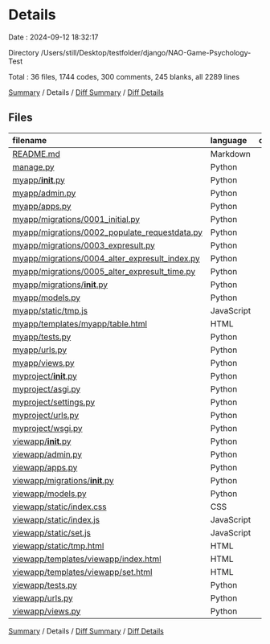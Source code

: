 # Details

Date : 2024-09-12 18:32:17

Directory /Users/still/Desktop/testfolder/django/NAO-Game-Psychology-Test

Total : 36 files,  1744 codes, 300 comments, 245 blanks, all 2289 lines

[Summary](results.md) / Details / [Diff Summary](diff.md) / [Diff Details](diff-details.md)

## Files
| filename | language | code | comment | blank | total |
| :--- | :--- | ---: | ---: | ---: | ---: |
| [README.md](/README.md) | Markdown | 9 | 0 | 7 | 16 |
| [manage.py](/manage.py) | Python | 17 | 1 | 5 | 23 |
| [myapp/__init__.py](/myapp/__init__.py) | Python | 0 | 0 | 1 | 1 |
| [myapp/admin.py](/myapp/admin.py) | Python | 1 | 1 | 2 | 4 |
| [myapp/apps.py](/myapp/apps.py) | Python | 4 | 0 | 3 | 7 |
| [myapp/migrations/0001_initial.py](/myapp/migrations/0001_initial.py) | Python | 15 | 1 | 7 | 23 |
| [myapp/migrations/0002_populate_requestdata.py](/myapp/migrations/0002_populate_requestdata.py) | Python | 10 | 2 | 6 | 18 |
| [myapp/migrations/0003_expresult.py](/myapp/migrations/0003_expresult.py) | Python | 19 | 1 | 6 | 26 |
| [myapp/migrations/0004_alter_expresult_index.py](/myapp/migrations/0004_alter_expresult_index.py) | Python | 12 | 1 | 6 | 19 |
| [myapp/migrations/0005_alter_expresult_time.py](/myapp/migrations/0005_alter_expresult_time.py) | Python | 12 | 1 | 6 | 19 |
| [myapp/migrations/__init__.py](/myapp/migrations/__init__.py) | Python | 0 | 0 | 1 | 1 |
| [myapp/models.py](/myapp/models.py) | Python | 15 | 2 | 3 | 20 |
| [myapp/static/tmp.js](/myapp/static/tmp.js) | JavaScript | 383 | 71 | 23 | 477 |
| [myapp/templates/myapp/table.html](/myapp/templates/myapp/table.html) | HTML | 51 | 2 | 3 | 56 |
| [myapp/tests.py](/myapp/tests.py) | Python | 1 | 1 | 2 | 4 |
| [myapp/urls.py](/myapp/urls.py) | Python | 7 | 2 | 2 | 11 |
| [myapp/views.py](/myapp/views.py) | Python | 57 | 2 | 4 | 63 |
| [myproject/__init__.py](/myproject/__init__.py) | Python | 0 | 0 | 1 | 1 |
| [myproject/asgi.py](/myproject/asgi.py) | Python | 10 | 0 | 7 | 17 |
| [myproject/settings.py](/myproject/settings.py) | Python | 75 | 16 | 35 | 126 |
| [myproject/urls.py](/myproject/urls.py) | Python | 22 | 0 | 5 | 27 |
| [myproject/wsgi.py](/myproject/wsgi.py) | Python | 10 | 0 | 7 | 17 |
| [viewapp/__init__.py](/viewapp/__init__.py) | Python | 0 | 0 | 1 | 1 |
| [viewapp/admin.py](/viewapp/admin.py) | Python | 1 | 1 | 2 | 4 |
| [viewapp/apps.py](/viewapp/apps.py) | Python | 4 | 0 | 3 | 7 |
| [viewapp/migrations/__init__.py](/viewapp/migrations/__init__.py) | Python | 0 | 0 | 1 | 1 |
| [viewapp/models.py](/viewapp/models.py) | Python | 1 | 1 | 2 | 4 |
| [viewapp/static/index.css](/viewapp/static/index.css) | CSS | 145 | 90 | 27 | 262 |
| [viewapp/static/index.js](/viewapp/static/index.js) | JavaScript | 651 | 103 | 36 | 790 |
| [viewapp/static/set.js](/viewapp/static/set.js) | JavaScript | 27 | 0 | 3 | 30 |
| [viewapp/static/tmp.html](/viewapp/static/tmp.html) | HTML | 103 | 0 | 13 | 116 |
| [viewapp/templates/viewapp/index.html](/viewapp/templates/viewapp/index.html) | HTML | 39 | 0 | 4 | 43 |
| [viewapp/templates/viewapp/set.html](/viewapp/templates/viewapp/set.html) | HTML | 31 | 0 | 5 | 36 |
| [viewapp/tests.py](/viewapp/tests.py) | Python | 1 | 1 | 2 | 4 |
| [viewapp/urls.py](/viewapp/urls.py) | Python | 6 | 0 | 2 | 8 |
| [viewapp/views.py](/viewapp/views.py) | Python | 5 | 0 | 2 | 7 |

[Summary](results.md) / Details / [Diff Summary](diff.md) / [Diff Details](diff-details.md)